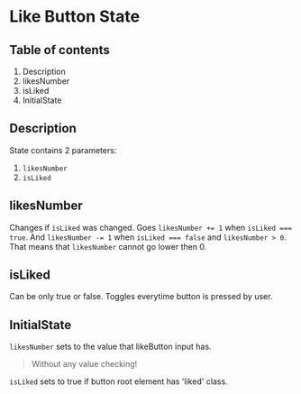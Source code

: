 # Like Button State

## Table of contents
1. Description
2. likesNumber
3. isLiked
4. InitialState

## Description
State contains 2 parameters:
1. `likesNumber`
2. `isLiked`

## likesNumber
Changes if `isLiked` was changed.
Goes `likesNumber += 1` when `isLiked === true`.
And `likesNumber -= 1` when `isLiked === false` and `likesNumber > 0`.
That means that `likesNumber` cannot go lower then 0.

## isLiked
Can be only true or false.
Toggles everytime button is pressed by user.

## InitialState
`likesNumber` sets to the value that likeButton input has.
> Without any value checking!

`isLiked` sets to true if button root element has 'liked' class.